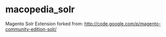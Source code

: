 macopedia_solr
==============

Magento Solr Extension forked from: http://code.google.com/p/magento-community-edition-solr/